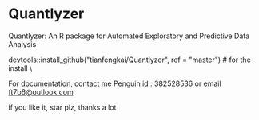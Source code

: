 # Quantlyzer
Quantlyzer: An R package for Automated Exploratory and Predictive Data Analysis


devtools::install_github("tianfengkai/Quantlyzer", ref = "master") # for the install \



For documentation, contact me Penguin id : 382528536
or email ft7b6@outlook.com 



if you like it, star plz, thanks a lot
